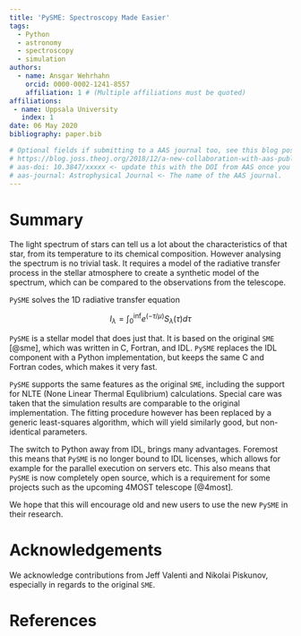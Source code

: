 ```yaml
---
title: 'PySME: Spectroscopy Made Easier'
tags:
  - Python
  - astronomy
  - spectroscopy
  - simulation
authors:
  - name: Ansgar Wehrhahn
    orcid: 0000-0002-1241-8557
    affiliation: 1 # (Multiple affiliations must be quoted)
affiliations:
 - name: Uppsala University
   index: 1
date: 06 May 2020
bibliography: paper.bib

# Optional fields if submitting to a AAS journal too, see this blog post:
# https://blog.joss.theoj.org/2018/12/a-new-collaboration-with-aas-publishing
# aas-doi: 10.3847/xxxxx <- update this with the DOI from AAS once you know it.
# aas-journal: Astrophysical Journal <- The name of the AAS journal.
---
```


# Summary

The light spectrum of stars can tell us a lot about the characteristics of that
star, from its temperature to its chemical composition. However analysing the
spectrum is no trivial task. It requires a model of the radiative transfer
process in the stellar atmosphere to create a synthetic model of the spectrum,
which can be compared to the observations from the telescope.

`PySME` solves the 1D radiative transfer equation 

$$ I_\lambda = \int_0^\inf e^(-\tau / \mu) S_\lambda(\tau) d\tau
$$

`PySME` is a stellar model that does just that. It is based on the original
`SME` [@sme], which was written in C, Fortran, and IDL.
`PySME` replaces the IDL component with a Python implementation, but keeps
the same C and Fortran codes, which makes it very fast.

`PySME` supports the same features as the original `SME`, including the support
for NLTE (None Linear Thermal Equlibrium) calculations.
Special care was taken that the simulation results are comparable to the original implementation.
The fitting procedure however has been replaced by a generic least-squares algorithm,
which will yield similarly good, but non-identical parameters.

The switch to Python away from IDL, brings many advantages. Foremost this
means that `PySME` is no longer bound to IDL licenses, which allows for
example for the parallel execution on servers etc. This also means that
`PySME` is now completely open source, which is a requirement for some
projects such as the upcoming 4MOST telescope [@4most].

We hope that this will encourage old and new users to use the new `PySME`
in their research.

# Acknowledgements

We acknowledge contributions from Jeff Valenti and Nikolai Piskunov, especially in regards
to the original `SME`.

# References